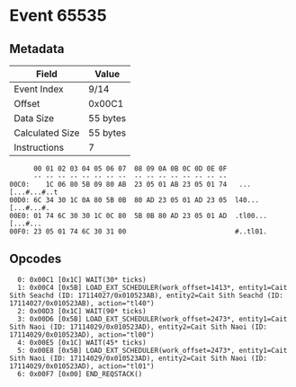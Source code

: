 # Event 65535

## Metadata

| Field           | Value    |
|-----------------|----------|
| Event Index     | 9/14     |
| Offset          | 0x00C1   |
| Data Size       | 55 bytes |
| Calculated Size | 55 bytes |
| Instructions    | 7        |

```
      00 01 02 03 04 05 06 07  08 09 0A 0B 0C 0D 0E 0F
      -- -- -- -- -- -- -- --  -- -- -- -- -- -- -- --
00C0:    1C 06 80 5B 09 80 AB  23 05 01 AB 23 05 01 74   ...[...#...#..t
00D0: 6C 34 30 1C 0A 80 5B 0B  80 AD 23 05 01 AD 23 05  l40...[...#...#.
00E0: 01 74 6C 30 30 1C 0C 80  5B 0B 80 AD 23 05 01 AD  .tl00...[...#...
00F0: 23 05 01 74 6C 30 31 00                           #..tl01.        
```

## Opcodes

```
  0: 0x00C1 [0x1C] WAIT(30* ticks)
  1: 0x00C4 [0x5B] LOAD_EXT_SCHEDULER(work_offset=1413*, entity1=Cait Sith Seachd (ID: 17114027/0x010523AB), entity2=Cait Sith Seachd (ID: 17114027/0x010523AB), action="tl40")
  2: 0x00D3 [0x1C] WAIT(90* ticks)
  3: 0x00D6 [0x5B] LOAD_EXT_SCHEDULER(work_offset=2473*, entity1=Cait Sith Naoi (ID: 17114029/0x010523AD), entity2=Cait Sith Naoi (ID: 17114029/0x010523AD), action="tl00")
  4: 0x00E5 [0x1C] WAIT(45* ticks)
  5: 0x00E8 [0x5B] LOAD_EXT_SCHEDULER(work_offset=2473*, entity1=Cait Sith Naoi (ID: 17114029/0x010523AD), entity2=Cait Sith Naoi (ID: 17114029/0x010523AD), action="tl01")
  6: 0x00F7 [0x00] END_REQSTACK()
```
